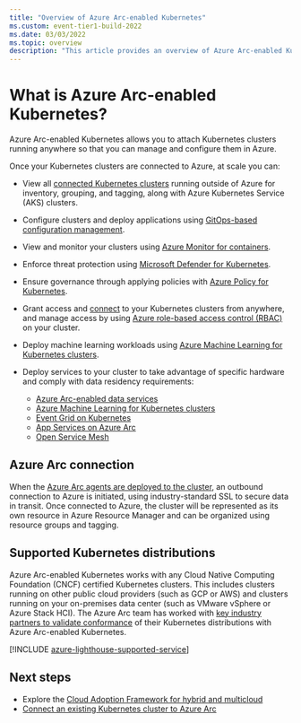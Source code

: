 ```yaml
---
title: "Overview of Azure Arc-enabled Kubernetes"
ms.custom: event-tier1-build-2022
ms.date: 03/03/2022
ms.topic: overview
description: "This article provides an overview of Azure Arc-enabled Kubernetes."
---
```


# What is Azure Arc-enabled Kubernetes?

Azure Arc-enabled Kubernetes allows you to attach Kubernetes clusters running anywhere so that you can manage and configure them in Azure.

Once your Kubernetes clusters are connected to Azure, at scale you can:

* View all [connected Kubernetes clusters](quickstart-connect-cluster.md) running outside of Azure for inventory, grouping, and tagging, along with Azure Kubernetes Service (AKS) clusters.

* Configure clusters and deploy applications using [GitOps-based configuration management](tutorial-use-gitops-connected-cluster.md).

* View and monitor your clusters using [Azure Monitor for containers](../../azure-monitor/containers/container-insights-enable-arc-enabled-clusters.md?toc=/azure/azure-arc/kubernetes/toc.json).

* Enforce threat protection using [Microsoft Defender for Kubernetes](../../defender-for-cloud/defender-for-kubernetes-azure-arc.md?toc=/azure/azure-arc/kubernetes/toc.json).

* Ensure governance through applying policies with [Azure Policy for Kubernetes](../../governance/policy/concepts/policy-for-kubernetes.md?toc=/azure/azure-arc/kubernetes/toc.json).

* Grant access and [connect](cluster-connect.md) to your Kubernetes clusters from anywhere, and manage access by using [Azure role-based access control (RBAC)](azure-rbac.md) on your cluster.

* Deploy machine learning workloads using [Azure Machine Learning for Kubernetes clusters](../../machine-learning/how-to-attach-kubernetes-anywhere.md?toc=/azure/azure-arc/kubernetes/toc.json).

* Deploy services to your cluster to take advantage of specific hardware and comply with data residency requirements:

  * [Azure Arc-enabled data services](../data/overview.md)
  * [Azure Machine Learning for Kubernetes clusters](../../machine-learning/how-to-attach-kubernetes-anywhere.md?toc=/azure/azure-arc/kubernetes/toc.json)
  * [Event Grid on Kubernetes](../../event-grid/kubernetes/overview.md)
  * [App Services on Azure Arc](../../app-service/overview-arc-integration.md)
  * [Open Service Mesh](tutorial-arc-enabled-open-service-mesh.md)

## Azure Arc connection

When the [Azure Arc agents are deployed to the cluster](quickstart-connect-cluster.md), an outbound connection to Azure is initiated, using industry-standard SSL to secure data in transit. Once connected to Azure, the cluster will be represented as its own resource in Azure Resource Manager and can be organized using resource groups and tagging.

## Supported Kubernetes distributions

Azure Arc-enabled Kubernetes works with any Cloud Native Computing Foundation (CNCF) certified Kubernetes clusters. This includes clusters running on other public cloud providers (such as GCP or AWS) and clusters running on your on-premises data center (such as VMware vSphere or Azure Stack HCI). The Azure Arc team has worked with [key industry partners to validate conformance](./validation-program.md) of their Kubernetes distributions with Azure Arc-enabled Kubernetes.

[!INCLUDE [azure-lighthouse-supported-service](../../../includes/azure-lighthouse-supported-service.md)]

## Next steps

* Explore the [Cloud Adoption Framework for hybrid and multicloud](/azure/cloud-adoption-framework/scenarios/hybrid/arc-enabled-kubernetes/eslz-arc-kubernetes-identity-access-management)
* [Connect an existing Kubernetes cluster to Azure Arc](quickstart-connect-cluster.md)
